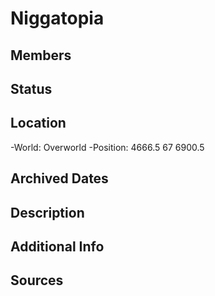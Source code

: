 # Niggatopia

## Members

## Status

## Location
-World: Overworld
-Position: 4666.5 67 6900.5

## Archived Dates

## Description

## Additional Info

## Sources
